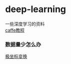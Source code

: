 # deep-learning
一些深度学习的资料  
[caffe教程](http://blog.csdn.net/u012693499/article/details/64126260)  
### 数据量少怎么办
[极坐标变换](https://www.leiphone.com/news/201708/hce10wWJbDDoRA5z.html)
